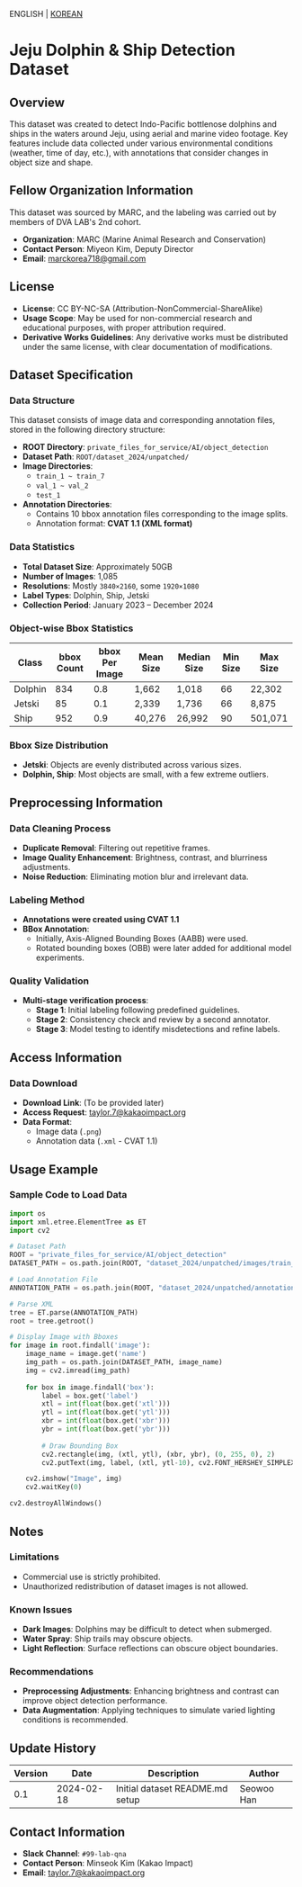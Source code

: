 ENGLISH | [KOREAN](https://github.com/DVA-LAB/DVA_LAB-data/blob/main/README-KO.md)

# Jeju Dolphin & Ship Detection Dataset

## Overview
This dataset was created to detect Indo-Pacific bottlenose dolphins and ships in the waters around Jeju, using aerial and marine video footage. 
Key features include data collected under various environmental conditions (weather, time of day, etc.), with annotations that consider changes in object size and shape.

## Fellow Organization Information
This dataset was sourced by MARC, and the labeling was carried out by members of DVA LAB's 2nd cohort.

- **Organization**: MARC (Marine Animal Research and Conservation)  
- **Contact Person**: Miyeon Kim, Deputy Director  
- **Email**: marckorea718@gmail.com  

## License
- **License**: CC BY-NC-SA (Attribution-NonCommercial-ShareAlike)
- **Usage Scope**: May be used for non-commercial research and educational purposes, with proper attribution required.
- **Derivative Works Guidelines**: Any derivative works must be distributed under the same license, with clear documentation of modifications.

## Dataset Specification

### Data Structure
This dataset consists of image data and corresponding annotation files, stored in the following directory structure:

- **ROOT Directory**: `private_files_for_service/AI/object_detection`
- **Dataset Path**: `ROOT/dataset_2024/unpatched/`
- **Image Directories**:
  - `train_1 ~ train_7`
  - `val_1 ~ val_2`
  - `test_1`
- **Annotation Directories**:
  - Contains 10 bbox annotation files corresponding to the image splits.
  - Annotation format: **CVAT 1.1 (XML format)**

### Data Statistics
- **Total Dataset Size**: Approximately 50GB
- **Number of Images**: 1,085
- **Resolutions**: Mostly `3840×2160`, some `1920×1080`
- **Label Types**: Dolphin, Ship, Jetski
- **Collection Period**: January 2023 – December 2024

### Object-wise Bbox Statistics

| Class   | bbox Count | bbox Per Image | Mean Size | Median Size | Min Size | Max Size |
|---------|------------|----------------|------------|------------|-----------|-----------|
| Dolphin | 834        | 0.8            | 1,662      | 1,018      | 66        | 22,302    |
| Jetski  | 85         | 0.1            | 2,339      | 1,736      | 66        | 8,875     |
| Ship    | 952        | 0.9            | 40,276     | 26,992     | 90        | 501,071   |

### Bbox Size Distribution
- **Jetski**: Objects are evenly distributed across various sizes.
- **Dolphin, Ship**: Most objects are small, with a few extreme outliers.

## Preprocessing Information

### Data Cleaning Process
- **Duplicate Removal**: Filtering out repetitive frames.
- **Image Quality Enhancement**: Brightness, contrast, and blurriness adjustments.
- **Noise Reduction**: Eliminating motion blur and irrelevant data.

### Labeling Method
- **Annotations were created using CVAT 1.1**
- **BBox Annotation**:
  - Initially, Axis-Aligned Bounding Boxes (AABB) were used.
  - Rotated bounding boxes (OBB) were later added for additional model experiments.

### Quality Validation
- **Multi-stage verification process**:
  - **Stage 1**: Initial labeling following predefined guidelines.
  - **Stage 2**: Consistency check and review by a second annotator.
  - **Stage 3**: Model testing to identify misdetections and refine labels.

## Access Information

### Data Download
- **Download Link**: (To be provided later)
- **Access Request**: taylor.7@kakaoimpact.org
- **Data Format**:
  - Image data (`.png`)
  - Annotation data (`.xml` - CVAT 1.1)

## Usage Example

### Sample Code to Load Data
```python
import os
import xml.etree.ElementTree as ET
import cv2

# Dataset Path
ROOT = "private_files_for_service/AI/object_detection"
DATASET_PATH = os.path.join(ROOT, "dataset_2024/unpatched/images/train_1")

# Load Annotation File
ANNOTATION_PATH = os.path.join(ROOT, "dataset_2024/unpatched/annotations/train_1.xml")

# Parse XML
tree = ET.parse(ANNOTATION_PATH)
root = tree.getroot()

# Display Image with Bboxes
for image in root.findall('image'):
    image_name = image.get('name')
    img_path = os.path.join(DATASET_PATH, image_name)
    img = cv2.imread(img_path)
    
    for box in image.findall('box'):
        label = box.get('label')
        xtl = int(float(box.get('xtl')))
        ytl = int(float(box.get('ytl')))
        xbr = int(float(box.get('xbr')))
        ybr = int(float(box.get('ybr')))
        
        # Draw Bounding Box
        cv2.rectangle(img, (xtl, ytl), (xbr, ybr), (0, 255, 0), 2)
        cv2.putText(img, label, (xtl, ytl-10), cv2.FONT_HERSHEY_SIMPLEX, 0.5, (0, 255, 0), 2)

    cv2.imshow("Image", img)
    cv2.waitKey(0)

cv2.destroyAllWindows()
```

## Notes

### Limitations
- Commercial use is strictly prohibited.
- Unauthorized redistribution of dataset images is not allowed.

### Known Issues
- **Dark Images**: Dolphins may be difficult to detect when submerged.
- **Water Spray**: Ship trails may obscure objects.
- **Light Reflection**: Surface reflections can obscure object boundaries.

### Recommendations
- **Preprocessing Adjustments**: Enhancing brightness and contrast can improve object detection performance.
- **Data Augmentation**: Applying techniques to simulate varied lighting conditions is recommended.

## Update History

| Version | Date       | Description                   | Author   |
|---------|-----------|------------------------------|---------|
| 0.1     | 2024-02-18 | Initial dataset README.md setup | Seowoo Han |

## Contact Information
- **Slack Channel**: `#99-lab-qna`
- **Contact Person**: Minseok Kim (Kakao Impact)
- **Email**: taylor.7@kakaoimpact.org
